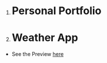 1. # Personal Portfolio

2. # Weather App
- See the Preview <a href="https://65a493f5e5e58fe5bab8f7d0--illustrious-pasca-68a364.netlify.app" target="_blank">here</a>
